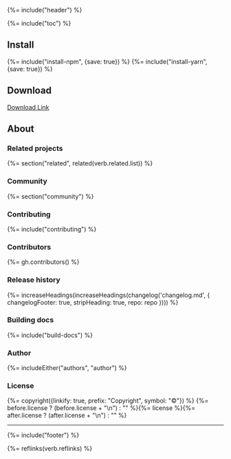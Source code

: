{%= include("header") %}

{%= include("toc") %}

## Install
{%= include("install-npm", {save: true}) %}
{%= include("install-yarn", {save: true}) %}

## Download
[Download Link](https://github.com/onokumus/elektron/archive/master.zip)

## About
### Related projects
{%= section("related", related(verb.related.list)) %}

### Community
{%= section("community") %}

### Contributing
{%= include("contributing") %}

### Contributors
{%= gh.contributors() %}

### Release history
{%= increaseHeadings(increaseHeadings(changelog('changelog.md', {
  changelogFooter: true,
  stripHeading: true,
  repo: repo
}))) %}

### Building docs
{%= include("build-docs") %}

### Author
{%= includeEither("authors", "author") %}

### License
{%= copyright({linkify: true, prefix: "Copyright", symbol: "©"}) %}
{%= before.license ? (before.license + "\n") : "" %}{%= license %}{%= after.license ? (after.license + "\n") : "" %}

***

{%= include("footer") %}

{%= reflinks(verb.reflinks) %}
